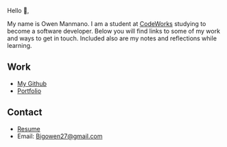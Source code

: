 Hello 👋, 

My name is Owen Manmano. I am a student at [CodeWorks](https://boisecodeworks.com) studying to become a software developer. Below you will find links to some of my work and ways to get in touch. Included also are my notes and reflections while learning. 

## Work

  + [My Github](https://github.com/Omanmano2)
  + [Portfolio](https://Omanmano2.github.io/)

## Contact

  + [Resume](https://Omanmano2.github.io/resume)
  + Email: Bigowen27@gmail.com
  
